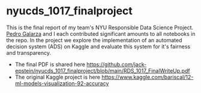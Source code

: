 # nyucds_1017_finalproject

This is the final report of my team's NYU Responsible Data Science Project. [Pedro Galarza](https://github.com/pedroglrz) and I each contributed significant amounts to all notebooks in the repo. In the project we explore the implementation of an automated decision system (ADS) on Kaggle and evaluate this system for it's fairness and transparency.

- The final PDF is shared here https://github.com/jack-epstein/nyucds_1017_finalproject/blob/main/RDS_1017_FinalWriteUp.pdf <br>
- The original Kaggle project is here https://www.kaggle.com/bariscal/12-ml-models-visualization-92-accuracy
